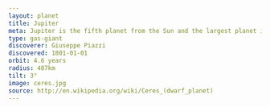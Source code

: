 ```yaml
---
layout: planet
title: Jupiter
meta: Jupiter is the fifth planet from the Sun and the largest planet in the Solar System.
type: gas-giant
discoverer: Giuseppe Piazzi
discovered: 1801-01-01
orbit: 4.6 years
radius: 487km
tilt: 3°
image: ceres.jpg
source: http://en.wikipedia.org/wiki/Ceres_(dwarf_planet)
---
```

